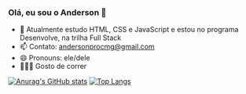### Olá, eu sou o Anderson 👋


- 🌱 Atualmente estudo HTML, CSS e JavaScript e estou no programa Desenvolve, na trilha Full Stack
- 📫 Contato: andersonprocmg@gmail.com
- 😄 Pronouns: ele/dele
- 🏃🏻‍♂️ Gosto de correr

[![Anurag's GitHub stats](https://github-readme-stats.vercel.app/api?username=Andersonpro)](https://github.com/anuraghazra/github-readme-stats) 
[![Top Langs](https://github-readme-stats.vercel.app/api/top-langs/?username=Andersonpro&layout=compact)](https://github.com/anuraghazra/github-readme-stats)
